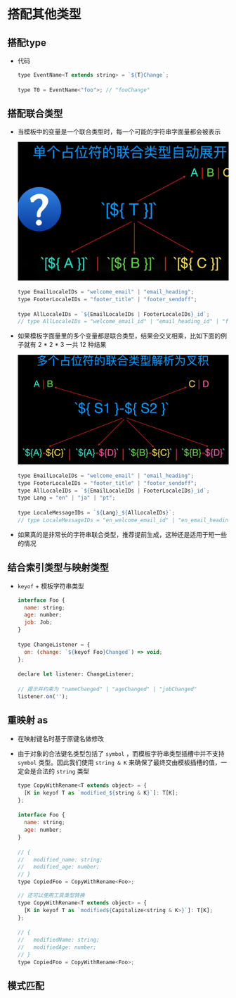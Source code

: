 # 搭配其他类型

## 搭配type

- 代码

  ```js
  type EventName<T extends string> = `${T}Change`;

  type T0 = EventName<"foo">; // "fooChange"
  ```

## 搭配联合类型

- 当模板中的变量是一个联合类型时，每一个可能的字符串字面量都会被表示

  ![](image/image_MfufizydVX.png)

  ```js
  type EmailLocaleIDs = "welcome_email" | "email_heading";
  type FooterLocaleIDs = "footer_title" | "footer_sendoff";

  type AllLocaleIDs = `${EmailLocaleIDs | FooterLocaleIDs}_id`;
  // type AllLocaleIDs = "welcome_email_id" | "email_heading_id" | "footer_title_id" | "footer_sendoff_id"
  ```

- 如果模板字面量里的多个变量都是联合类型，结果会交叉相乘，比如下面的例子就有 2 \* 2 \* 3 一共 12 种结果

  ![](image/image_LqWm-wvmWH.png)

  ```js
  type EmailLocaleIDs = "welcome_email" | "email_heading";
  type FooterLocaleIDs = "footer_title" | "footer_sendoff";
  type AllLocaleIDs = `${EmailLocaleIDs | FooterLocaleIDs}_id`;
  type Lang = "en" | "ja" | "pt";

  type LocaleMessageIDs = `${Lang}_${AllLocaleIDs}`;
  // type LocaleMessageIDs = "en_welcome_email_id" | "en_email_heading_id" | "en_footer_title_id" | "en_footer_sendoff_id" | "ja_welcome_email_id" | "ja_email_heading_id" | "ja_footer_title_id" | "ja_footer_sendoff_id" | "pt_welcome_email_id" | "pt_email_heading_id" | "pt_footer_title_id" | "pt_footer_sendoff_id"
  ```

- 如果真的是非常长的字符串联合类型，推荐提前生成，这种还是适用于短一些的情况

## 结合索引类型与映射类型

- `keyof` + 模板字符串类型

  ```js
  interface Foo {
    name: string;
    age: number;
    job: Job;
  }

  type ChangeListener = {
    on: (change: `${keyof Foo}Changed`) => void;
  };

  declare let listener: ChangeListener;

  // 提示并约束为 "nameChanged" | "ageChanged" | "jobChanged"
  listener.on('');
  ```

## 重映射 as

- 在映射键名时基于原键名做修改
- 由于对象的合法键名类型包括了 `symbol` ，而模板字符串类型插槽中并不支持 `symbol` 类型。因此我们使用 `string & K` 来确保了最终交由模板插槽的值，一定会是合法的 `string` 类型

  ```js
  type CopyWithRename<T extends object> = {
    [K in keyof T as `modified_${string & K}`]: T[K];
  };

  interface Foo {
    name: string;
    age: number;
  }

  // {
  //   modified_name: string;
  //   modified_age: number;
  // }
  type CopiedFoo = CopyWithRename<Foo>;
  ```

  ```js
  // 还可以使用工具类型转换
  type CopyWithRename<T extends object> = {
    [K in keyof T as `modified${Capitalize<string & K>}`]: T[K];
  };

  // {
  //   modifiedName: string;
  //   modifiedAge: number;
  // }
  type CopiedFoo = CopyWithRename<Foo>;
  ```

## 模式匹配
